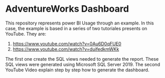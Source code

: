 # AdventureWorks Dashboard

This repository represents power BI Usage through an example. In this case, the example is based in a series of two tutoriales presents on YouTube. They are:

1. https://www.youtube.com/watch?v=0Au6D0qFUE0
2. https://www.youtube.com/watch?v=duifedkmWKk

The first one create the SQL views needed to generate the report. These SQL views were generated using Microsoft SQL Server 2019. The second YouTube Video explain step by step how to generate the dashboard.
